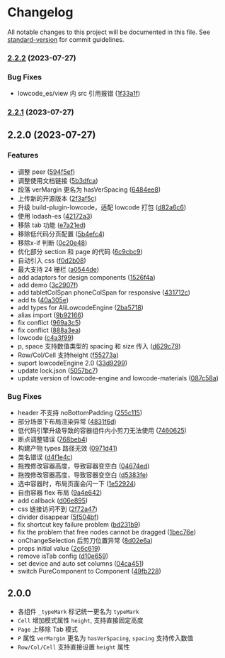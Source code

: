 # Changelog

All notable changes to this project will be documented in this file. See [standard-version](https://github.com/conventional-changelog/standard-version) for commit guidelines.

### [2.2.2](https://github.com/alibaba-fusion/layout/compare/v2.2.1...v2.2.2) (2023-07-27)


### Bug Fixes

* lowcode_es/view 内 src 引用报错 ([1f33a1f](https://github.com/alibaba-fusion/layout/commit/1f33a1f1ef7e0dda6c627235f289c66f98e96d1d))

### [2.2.1](https://github.com/alibaba-fusion/layout/compare/v2.2.0...v2.2.1) (2023-07-27)

## 2.2.0 (2023-07-27)


### Features

* 调整 peer ([594f5ef](https://github.com/alibaba-fusion/layout/commit/594f5ef1cb7ccc462f29098ffeb6427052fe8a8f))
* 调整使用文档链接 ([5b3dfca](https://github.com/alibaba-fusion/layout/commit/5b3dfcacbac7cdd1e4d038a336a60f6b650b0093))
* 段落 verMargin 更名为 hasVerSpacing ([6484ee8](https://github.com/alibaba-fusion/layout/commit/6484ee82026ce31f4459ea2542b4b130da79c5f0))
* 上传新的开源版本 ([2f3af5c](https://github.com/alibaba-fusion/layout/commit/2f3af5cd6e5cd6b13a3ed3b6abfe224459a3a294))
* 升级 build-plugin-lowcode，适配 lowcode 打包 ([d82a6c6](https://github.com/alibaba-fusion/layout/commit/d82a6c663a8e0dd7d7f64417243e9eca8f7d86f7))
* 使用 lodash-es ([42172a3](https://github.com/alibaba-fusion/layout/commit/42172a35cf93de4c8e42338ad1a379d5cbd48dbd))
* 移除 tab 功能 ([e7a21ed](https://github.com/alibaba-fusion/layout/commit/e7a21ed3818adcad9dc9b4b7b26e3ddd17b3813f))
* 移除低代码分页配置 ([5b4efc4](https://github.com/alibaba-fusion/layout/commit/5b4efc4395278593820f940786d5b4a9e43a52d1))
* 移除x-if 判断 ([0c20e48](https://github.com/alibaba-fusion/layout/commit/0c20e48a2806c30ccc21fb3fe736636113ad85fa))
* 优化部分 section 和 page 的代码 ([6c9cbc9](https://github.com/alibaba-fusion/layout/commit/6c9cbc98d218a7ef1881e9d33df651bba7017db9))
* 自动引入 css ([f0d2b08](https://github.com/alibaba-fusion/layout/commit/f0d2b08997ca68127dcdd80ff4c553dcae09ebf9))
* 最大支持 24 栅栏 ([a0544de](https://github.com/alibaba-fusion/layout/commit/a0544de80c82442e526d97f5d6bf72d01366b75f))
* add adaptors for design components ([1526f4a](https://github.com/alibaba-fusion/layout/commit/1526f4a9ccb596eaf73ca1f356587bb426d50904))
* add demo ([3c2907f](https://github.com/alibaba-fusion/layout/commit/3c2907f34fb689fcb03240c7f75c7bd04b50ecc0))
* add tabletColSpan phoneColSpan for responsive ([431712c](https://github.com/alibaba-fusion/layout/commit/431712c9af349f17b5fd12f9bda703fccc7831cf))
* add ts ([40a305e](https://github.com/alibaba-fusion/layout/commit/40a305e321645f12a80be06833a68843b8279f92))
* add types for AliLowcodeEngine ([2ba5718](https://github.com/alibaba-fusion/layout/commit/2ba57186a916e43b2e1135713889f5ea23b18f26))
* alias import ([9b92166](https://github.com/alibaba-fusion/layout/commit/9b921665c80ddddefe1d1736392586ac278004a4))
* fix conflict ([969a3c5](https://github.com/alibaba-fusion/layout/commit/969a3c5723edec0bc33c4283b5710dfea811f1f2))
* fix conflict ([888a3ea](https://github.com/alibaba-fusion/layout/commit/888a3ea9d98d9d95aae1b487296df970b896d15b))
* lowcode ([c4a3f99](https://github.com/alibaba-fusion/layout/commit/c4a3f9959c66b3f5f10b15869769559c5a6ecc40))
* p, space 支持数值类型的 spacing 和 size 传入 ([d629c79](https://github.com/alibaba-fusion/layout/commit/d629c79445f5cc3b3ef160d07595213c48cfe0ab))
* Row/Col/Cell 支持height ([f55273a](https://github.com/alibaba-fusion/layout/commit/f55273a9741263bdf3dd30c3f87e20065a97a394))
* suport lowcodeEngine 2.0 ([33d9299](https://github.com/alibaba-fusion/layout/commit/33d9299837928f65c303ebe155157213cfae3806))
* update lock.json ([5057bc7](https://github.com/alibaba-fusion/layout/commit/5057bc70e8dfe27132cb602b2c1aa0f43fcf19cc))
* update version of lowcode-engine and lowcode-materials ([087c58a](https://github.com/alibaba-fusion/layout/commit/087c58a510c5c61863ede54f8b55c08337940784))


### Bug Fixes

*  header 不支持 noBottomPadding ([255c115](https://github.com/alibaba-fusion/layout/commit/255c1154b6d4eda957106828c7c9d1749ca832e8))
* 部分场景下布局渲染异常 ([4831f6d](https://github.com/alibaba-fusion/layout/commit/4831f6d4d3e776a87a63b6df203cd081e3f71264))
* 低代码引擎升级导致的容器组件内小剪刀无法使用 ([7460625](https://github.com/alibaba-fusion/layout/commit/7460625bab4d45f7113f8e9c6d082542c2f51196))
* 断点调整错误 ([768beb4](https://github.com/alibaba-fusion/layout/commit/768beb48c302388a02dea3cd527214e98a6e3ac8))
* 构建产物 types 路径无效 ([0971d41](https://github.com/alibaba-fusion/layout/commit/0971d41599df8290ba321db6cfa011bd9fe5ccc9))
* 类名错误 ([d4f1e4c](https://github.com/alibaba-fusion/layout/commit/d4f1e4c4977657c4e7c459f5902fa403687ed613))
* 拖拽修改容器高度，导致容器变空白 ([04674ed](https://github.com/alibaba-fusion/layout/commit/04674ed43cb0692e390dfdd3418d6bf77f116c46))
* 拖拽修改容器高度，导致容器变空白 ([d5383fe](https://github.com/alibaba-fusion/layout/commit/d5383fe65a9b53c85b34b176267b8b54b254c3b8))
* 选中容器时，布局页面会闪一下 ([1e52924](https://github.com/alibaba-fusion/layout/commit/1e52924f58a7bc1dcdb98de4299dce265b574bbe))
* 自由容器 flex 布局 ([9a4e642](https://github.com/alibaba-fusion/layout/commit/9a4e642da44e1f2d1ddf53fccae846c7619edf44))
* add callback ([d06e895](https://github.com/alibaba-fusion/layout/commit/d06e895e989c569b20c11f769f6a74c060a2dde1))
* css 链接访问不到 ([2f72a47](https://github.com/alibaba-fusion/layout/commit/2f72a47f840529841dd18f09587b714c56d6907d))
* divider disappear ([5f504bf](https://github.com/alibaba-fusion/layout/commit/5f504bf7a9ee7b3763769ca6b15f8b515f38a360))
* fix shortcut key failure problem ([bd231b9](https://github.com/alibaba-fusion/layout/commit/bd231b9ead32a88f1f4932660c08fe1b36b6de17))
* fix the problem that free nodes cannot be dragged ([1bec76e](https://github.com/alibaba-fusion/layout/commit/1bec76e137996a197fdab9aa4ab90d7f020eb80d))
* onChangeSelection 后剪刀位置异常 ([8d02e6a](https://github.com/alibaba-fusion/layout/commit/8d02e6a990c485bbe8fd8e13c3ca3cc18ce3271c))
* props initial value ([2c6c619](https://github.com/alibaba-fusion/layout/commit/2c6c6190dbd8d48386e1f1cff2bc133f60a39846))
* remove isTab config ([d10e659](https://github.com/alibaba-fusion/layout/commit/d10e659bb6022d381e75e21f8c76363853ff0183))
* set device and auto set columns ([04ca451](https://github.com/alibaba-fusion/layout/commit/04ca45160adb6e86402d0629c959987ef4c6289a))
* switch PureComponent to Component ([49fb228](https://github.com/alibaba-fusion/layout/commit/49fb22885615053e966bbd4aec9d8a8b1414abec))

## 2.0.0

- 各组件 `_typeMark` 标记统一更名为 `typeMark`
- `Cell` 增加模式属性 `height`, 支持直接固定高度
- `Page` 上移除 Tab 模式
- `P` 属性 `verMargin` 更名为 `hasVerSpacing`, `spacing` 支持传入数值
- `Row/Col/Cell` 支持直接设置 `height` 属性
